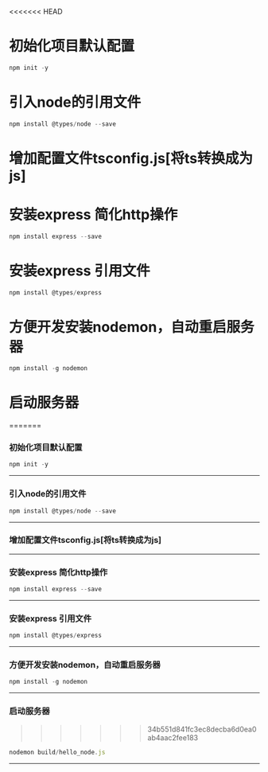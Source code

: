 <<<<<<< HEAD
# 初始化项目默认配置
```javascript
npm init -y
```
# 引入node的引用文件
```javascript
npm install @types/node --save
```

# 增加配置文件tsconfig.js[将ts转换成为js]
# 安装express 简化http操作
```javascript
npm install express --save
```
# 安装express 引用文件
```javascript
npm install @types/express
```
# 方便开发安装nodemon，自动重启服务器
```javascript
npm install -g nodemon
```
# 启动服务器
=======
### 初始化项目默认配置
```javascript
npm init -y
```
***
### 引入node的引用文件
```javascript
npm install @types/node --save
```
***
### 增加配置文件tsconfig.js[将ts转换成为js]
***
### 安装express 简化http操作
```javascript
npm install express --save
```
***
### 安装express 引用文件
```javascript
npm install @types/express
```
***
### 方便开发安装nodemon，自动重启服务器
```javascript
npm install -g nodemon
```
***
### 启动服务器
>>>>>>> 34b551d841fc3ec8decba6d0ea0ab4aac2fee183
```javascript
nodemon build/hello_node.js
```
***




